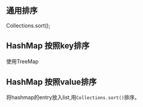 ## 通用排序
Collections.sort();


## HashMap 按照key排序
使用TreeMap

## HashMap 按照value排序
将hashmap的entry放入list,用`Collections.sort()`排序。





